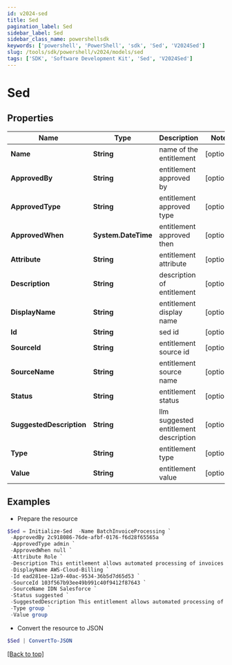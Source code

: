 ```yaml
---
id: v2024-sed
title: Sed
pagination_label: Sed
sidebar_label: Sed
sidebar_class_name: powershellsdk
keywords: ['powershell', 'PowerShell', 'sdk', 'Sed', 'V2024Sed'] 
slug: /tools/sdk/powershell/v2024/models/sed
tags: ['SDK', 'Software Development Kit', 'Sed', 'V2024Sed']
---
```



# Sed

## Properties

Name | Type | Description | Notes
------------ | ------------- | ------------- | -------------
**Name** | **String** | name of the entitlement | [optional] 
**ApprovedBy** | **String** | entitlement approved by | [optional] 
**ApprovedType** | **String** | entitlement approved type | [optional] 
**ApprovedWhen** | **System.DateTime** | entitlement approved then | [optional] 
**Attribute** | **String** | entitlement attribute | [optional] 
**Description** | **String** | description of entitlement | [optional] 
**DisplayName** | **String** | entitlement display name | [optional] 
**Id** | **String** | sed id | [optional] 
**SourceId** | **String** | entitlement source id | [optional] 
**SourceName** | **String** | entitlement source name | [optional] 
**Status** | **String** | entitlement status | [optional] 
**SuggestedDescription** | **String** | llm suggested entitlement description | [optional] 
**Type** | **String** | entitlement type | [optional] 
**Value** | **String** | entitlement value | [optional] 

## Examples

- Prepare the resource
```powershell
$Sed = Initialize-Sed  -Name BatchInvoiceProcessing `
 -ApprovedBy 2c918086-76de-afbf-0176-f6d28f65565a `
 -ApprovedType admin `
 -ApprovedWhen null `
 -Attribute Role `
 -Description This entitlement allows automated processing of invoices in batches on a scheduled basis to streamline accounts payable procedures. `
 -DisplayName AWS-Cloud-Billing `
 -Id ead281ee-12a9-40ac-9534-36b5d7d65d53 `
 -SourceId 103f567b93ee49b991c40f9412f87643 `
 -SourceName IDN Salesforce `
 -Status suggested `
 -SuggestedDescription This entitlement allows automated processing of invoices in batches on a scheduled basis to streamline accounts payable `
 -Type group `
 -Value group
```

- Convert the resource to JSON
```powershell
$Sed | ConvertTo-JSON
```


[[Back to top]](#) 

